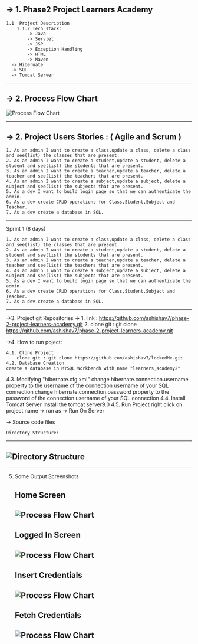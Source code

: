 ->  1. Phase2 Project Learners Academy 
---
	1.1  Project Description
		1.1.2 Tech stack:	
			-> Java
			-> Servlet
			-> JSP
			-> Exception Handling
			-> HTML
			-> Maven
      -> Hibernate
      -> SQL
      -> Tomcat Server
---
		
-> 2. Process Flow Chart
---
![Process Flow Chart](screenshots/process-flow.jpg)

---

-> 2. Project Users Stories : ( Agile and Scrum )
---

	1. As an admin I want to create a class,update a class, delete a class and see(list) the classes that are present.
	2. As an admin I want to create a student,update a student, delete a student and see(list) the students that are present.
	3. As an admin I want to create a teacher,update a teacher, delete a teacher and see(list) the teachers that are present.
	4. As an admin I want to create a subject,update a subject, delete a subject and see(list) the subjects that are present.
	5. As a dev I want to build login page so that we can authenticate the admin.
	6. As a dev create CRUD operations for Class,Student,Subject and Teacher.
  	7. As a dev create a database in SQL.

---

Sprint 1 (8 days)

	1. As an admin I want to create a class,update a class, delete a class and see(list) the classes that are present.
	2. As an admin I want to create a student,update a student, delete a student and see(list) the students that are present.
	3. As an admin I want to create a teacher,update a teacher, delete a teacher and see(list) the teachers that are present.
	4. As an admin I want to create a subject,update a subject, delete a subject and see(list) the subjects that are present.
	5. As a dev I want to build login page so that we can authenticate the admin.
	6. As a dev create CRUD operations for Class,Student,Subject and Teacher.
  	7. As a dev create a database in SQL.
	
---

->3. Project git Repositories -> 
	1. link : https://github.com/ashishav7/phase-2-project-learners-academy.git
	2. clone git : git clone https://github.com/ashishav7/phase-2-project-learners-academy.git
	

->4. How to run poject:
	
	4.1. Clone Project
		clone git : git clone https://github.com/ashishav7/lockedMe.git
	4.2. Database Creation
    create a database in MYSQL Workbench with name "learners_academy2"
  4.3. Modifying "hibernate.cfg.xml"
    change hibernate.connection.username property to the username of the connection username of your SQL connection
    change hibernate.connection.password property to the password of the connection username of your SQL connection
  4.4. Install Tomcat Server
    Install the tomcat server9.0
  4.5. Run Project 
  right click on project name  -> run as -> Run On Server

-> Source code files

	Directory Structure:
  ---
  ![Directory Structure](screenshots/mainscreen.jpg)
  ---
  -----

5. Some Output Screenshots
	
	**Home Screen**
	---
	![Process Flow Chart](screenshots/mainscreen.jpg)
	---
	
	**Logged In Screen**
	---
	![Process Flow Chart](screenshots/loginsuccess.jpg)
	---
	
	**Insert Credentials**
	---
	![Process Flow Chart](screenshots/insertcreds.jpg)
	---
	
	**Fetch Credentials**
	---
	![Process Flow Chart](screenshots/fetchCredentials.jpg)
	---
